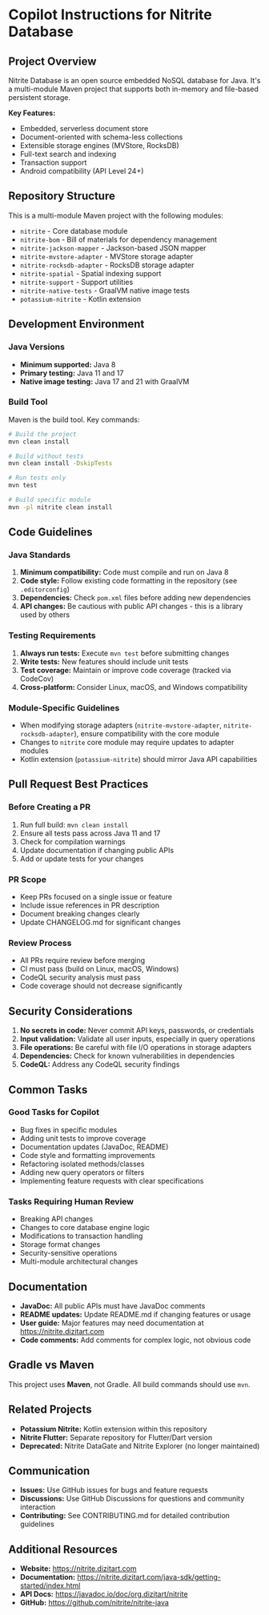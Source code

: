 # Copilot Instructions for Nitrite Database

## Project Overview

Nitrite Database is an open source embedded NoSQL database for Java. It's a multi-module Maven project that supports both in-memory and file-based persistent storage.

**Key Features:**
- Embedded, serverless document store
- Document-oriented with schema-less collections
- Extensible storage engines (MVStore, RocksDB)
- Full-text search and indexing
- Transaction support
- Android compatibility (API Level 24+)

## Repository Structure

This is a multi-module Maven project with the following modules:

- `nitrite` - Core database module
- `nitrite-bom` - Bill of materials for dependency management
- `nitrite-jackson-mapper` - Jackson-based JSON mapper
- `nitrite-mvstore-adapter` - MVStore storage adapter
- `nitrite-rocksdb-adapter` - RocksDB storage adapter
- `nitrite-spatial` - Spatial indexing support
- `nitrite-support` - Support utilities
- `nitrite-native-tests` - GraalVM native image tests
- `potassium-nitrite` - Kotlin extension

## Development Environment

### Java Versions
- **Minimum supported:** Java 8
- **Primary testing:** Java 11 and 17
- **Native image testing:** Java 17 and 21 with GraalVM

### Build Tool
Maven is the build tool. Key commands:

```bash
# Build the project
mvn clean install

# Build without tests
mvn clean install -DskipTests

# Run tests only
mvn test

# Build specific module
mvn -pl nitrite clean install
```

## Code Guidelines

### Java Standards
1. **Minimum compatibility:** Code must compile and run on Java 8
2. **Code style:** Follow existing code formatting in the repository (see `.editorconfig`)
3. **Dependencies:** Check `pom.xml` files before adding new dependencies
4. **API changes:** Be cautious with public API changes - this is a library used by others

### Testing Requirements
1. **Always run tests:** Execute `mvn test` before submitting changes
2. **Write tests:** New features should include unit tests
3. **Test coverage:** Maintain or improve code coverage (tracked via CodeCov)
4. **Cross-platform:** Consider Linux, macOS, and Windows compatibility

### Module-Specific Guidelines
- When modifying storage adapters (`nitrite-mvstore-adapter`, `nitrite-rocksdb-adapter`), ensure compatibility with the core module
- Changes to `nitrite` core module may require updates to adapter modules
- Kotlin extension (`potassium-nitrite`) should mirror Java API capabilities

## Pull Request Best Practices

### Before Creating a PR
1. Run full build: `mvn clean install`
2. Ensure all tests pass across Java 11 and 17
3. Check for compilation warnings
4. Update documentation if changing public APIs
5. Add or update tests for your changes

### PR Scope
- Keep PRs focused on a single issue or feature
- Include issue references in PR description
- Document breaking changes clearly
- Update CHANGELOG.md for significant changes

### Review Process
- All PRs require review before merging
- CI must pass (build on Linux, macOS, Windows)
- CodeQL security analysis must pass
- Code coverage should not decrease significantly

## Security Considerations

1. **No secrets in code:** Never commit API keys, passwords, or credentials
2. **Input validation:** Validate all user inputs, especially in query operations
3. **File operations:** Be careful with file I/O operations in storage adapters
4. **Dependencies:** Check for known vulnerabilities in dependencies
5. **CodeQL:** Address any CodeQL security findings

## Common Tasks

### Good Tasks for Copilot
- Bug fixes in specific modules
- Adding unit tests to improve coverage
- Documentation updates (JavaDoc, README)
- Code style and formatting improvements
- Refactoring isolated methods/classes
- Adding new query operators or filters
- Implementing feature requests with clear specifications

### Tasks Requiring Human Review
- Breaking API changes
- Changes to core database engine logic
- Modifications to transaction handling
- Storage format changes
- Security-sensitive operations
- Multi-module architectural changes

## Documentation

- **JavaDoc:** All public APIs must have JavaDoc comments
- **README updates:** Update README.md if changing features or usage
- **User guide:** Major features may need documentation at https://nitrite.dizitart.com
- **Code comments:** Add comments for complex logic, not obvious code

## Gradle vs Maven
This project uses **Maven**, not Gradle. All build commands should use `mvn`.

## Related Projects

- **Potassium Nitrite:** Kotlin extension within this repository
- **Nitrite Flutter:** Separate repository for Flutter/Dart version
- **Deprecated:** Nitrite DataGate and Nitrite Explorer (no longer maintained)

## Communication

- **Issues:** Use GitHub issues for bugs and feature requests
- **Discussions:** Use GitHub Discussions for questions and community interaction
- **Contributing:** See CONTRIBUTING.md for detailed contribution guidelines

## Additional Resources

- **Website:** https://nitrite.dizitart.com
- **Documentation:** https://nitrite.dizitart.com/java-sdk/getting-started/index.html
- **API Docs:** https://javadoc.io/doc/org.dizitart/nitrite
- **GitHub:** https://github.com/nitrite/nitrite-java
